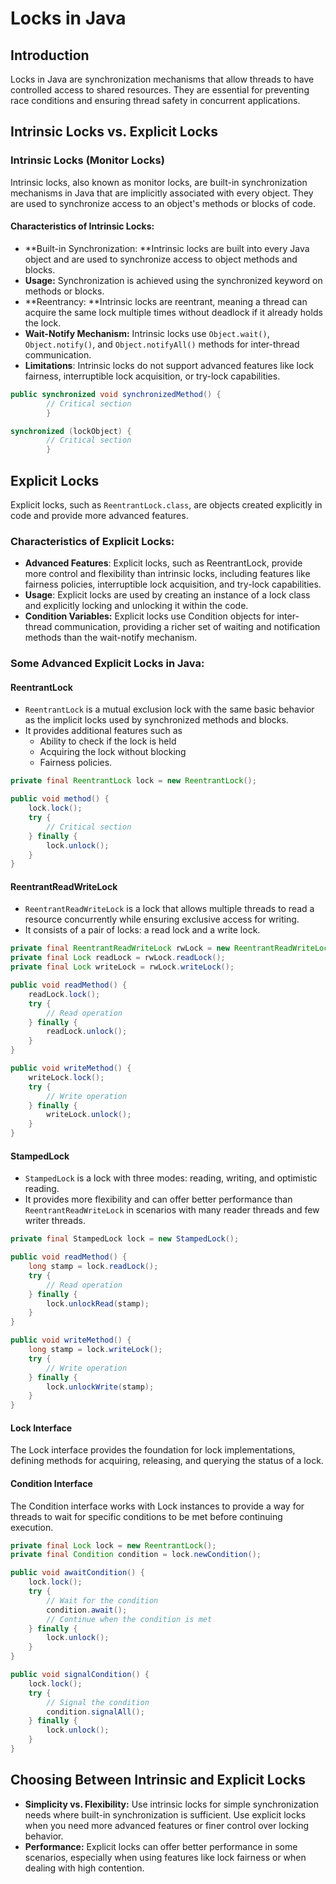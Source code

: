 # Locks in Java
## Introduction
Locks in Java are synchronization mechanisms that allow threads to have controlled access to shared resources. They are essential for preventing race conditions and ensuring thread safety in concurrent applications.

## Intrinsic Locks vs. Explicit Locks

### Intrinsic Locks (Monitor Locks)

Intrinsic locks, also known as monitor locks, are built-in synchronization mechanisms in Java that are implicitly associated with every object. They are used to synchronize access to an object's methods or blocks of code.

#### Characteristics of Intrinsic Locks:

- **Built-in Synchronization: **Intrinsic locks are built into every Java object and are used to synchronize access to object methods and blocks.
- **Usage:** Synchronization is achieved using the synchronized keyword on methods or blocks.
- **Reentrancy: **Intrinsic locks are reentrant, meaning a thread can acquire the same lock multiple times without deadlock if it already holds the lock.
- **Wait-Notify Mechanism:** Intrinsic locks use `Object.wait()`, `Object.notify()`, and `Object.notifyAll()` methods for inter-thread communication.
- **Limitations**: Intrinsic locks do not support advanced features like lock fairness, interruptible lock acquisition, or try-lock capabilities.

```java
public synchronized void synchronizedMethod() {
        // Critical section
        }
```

```java
synchronized (lockObject) {
        // Critical section
        }
```

## Explicit Locks
Explicit locks, such as `ReentrantLock.class`, are objects created explicitly in code and provide more advanced features.

### Characteristics of Explicit Locks:

- **Advanced Features**: Explicit locks, such as ReentrantLock, provide more control and flexibility than intrinsic locks, including features like fairness policies, interruptible lock acquisition, and try-lock capabilities.
- **Usage**: Explicit locks are used by creating an instance of a lock class and explicitly locking and unlocking it within the code.
- **Condition Variables:** Explicit locks use Condition objects for inter-thread communication, providing a richer set of waiting and notification methods than the wait-notify mechanism.

### Some Advanced Explicit Locks in Java:

#### ReentrantLock
- `ReentrantLock` is a mutual exclusion lock with the same basic behavior as the implicit locks used by synchronized methods and blocks.
- It provides additional features such as
  - Ability to check if the lock is held
  - Acquiring the lock without blocking
  - Fairness policies.

```java
private final ReentrantLock lock = new ReentrantLock();

public void method() {
    lock.lock();
    try {
        // Critical section
    } finally {
        lock.unlock();
    }
}
```

#### ReentrantReadWriteLock
- `ReentrantReadWriteLock` is a lock that allows multiple threads to read a resource concurrently while ensuring exclusive access for writing.
- It consists of a pair of locks: a read lock and a write lock.

```java
private final ReentrantReadWriteLock rwLock = new ReentrantReadWriteLock();
private final Lock readLock = rwLock.readLock();
private final Lock writeLock = rwLock.writeLock();

public void readMethod() {
    readLock.lock();
    try {
        // Read operation
    } finally {
        readLock.unlock();
    }
}

public void writeMethod() {
    writeLock.lock();
    try {
        // Write operation
    } finally {
        writeLock.unlock();
    }
}
```

#### StampedLock
- `StampedLock` is a lock with three modes: reading, writing, and optimistic reading.
- It provides more flexibility and can offer better performance than `ReentrantReadWriteLock` in scenarios with many reader threads and few writer threads.

```java
private final StampedLock lock = new StampedLock();

public void readMethod() {
    long stamp = lock.readLock();
    try {
        // Read operation
    } finally {
        lock.unlockRead(stamp);
    }
}

public void writeMethod() {
    long stamp = lock.writeLock();
    try {
        // Write operation
    } finally {
        lock.unlockWrite(stamp);
    }
}
```
#### Lock Interface
The Lock interface provides the foundation for lock implementations, defining methods for acquiring, releasing, and querying the status of a lock.

#### Condition Interface
The Condition interface works with Lock instances to provide a way for threads to wait for specific conditions to be met before continuing execution.

```java
private final Lock lock = new ReentrantLock();
private final Condition condition = lock.newCondition();

public void awaitCondition() {
    lock.lock();
    try {
        // Wait for the condition
        condition.await();
        // Continue when the condition is met
    } finally {
        lock.unlock();
    }
}

public void signalCondition() {
    lock.lock();
    try {
        // Signal the condition
        condition.signalAll();
    } finally {
        lock.unlock();
    }
}
```

## Choosing Between Intrinsic and Explicit Locks

- **Simplicity vs. Flexibility:** Use intrinsic locks for simple synchronization needs where built-in synchronization is sufficient. Use explicit locks when you need more advanced features or finer control over locking behavior.
- **Performance:** Explicit locks can offer better performance in some scenarios, especially when using features like lock fairness or when dealing with high contention.